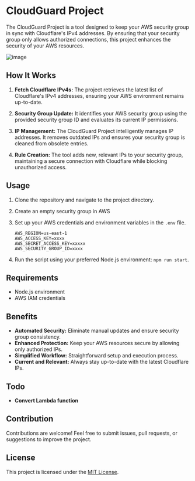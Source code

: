 # CloudGuard Project

The CloudGuard Project is a tool designed to keep your AWS security group in sync with Cloudflare's IPv4 addresses. By ensuring that your security group only allows authorized connections, this project enhances the security of your AWS resources.

![image](https://github.com/alexmgriffiths/CloudGuard/assets/67096118/8100bdd1-b417-4501-91f2-e30f1480df85)


## How It Works

1. **Fetch Cloudflare IPv4s:** The project retrieves the latest list of Cloudflare's IPv4 addresses, ensuring your AWS environment remains up-to-date.

2. **Security Group Update:** It identifies your AWS security group using the provided security group ID and evaluates its current IP permissions.

3. **IP Management:** The CloudGuard Project intelligently manages IP addresses. It removes outdated IPs and ensures your security group is cleaned from obsolete entries.

4. **Rule Creation:** The tool adds new, relevant IPs to your security group, maintaining a secure connection with Cloudflare while blocking unauthorized access.

## Usage

1. Clone the repository and navigate to the project directory.

2. Create an empty security group in AWS

3. Set up your AWS credentials and environment variables in the `.env` file.
    ```
    AWS_REGION=us-east-1
    AWS_ACCESS_KEY=xxxx
    AWS_SECRET_ACCESS_KEY=xxxxx
    AWS_SECURITY_GROUP_ID=xxxx
    ````
4. Run the script using your preferred Node.js environment: `npm run start`.

## Requirements

- Node.js environment
- AWS IAM credentials

## Benefits

- **Automated Security:** Eliminate manual updates and ensure security group consistency.
- **Enhanced Protection:** Keep your AWS resources secure by allowing only authorized IPs.
- **Simplified Workflow:** Straightforward setup and execution process.
- **Current and Relevant:** Always stay up-to-date with the latest Cloudflare IPs.

## Todo

- **Convert Lambda function**

## Contribution

Contributions are welcome! Feel free to submit issues, pull requests, or suggestions to improve the project.

## License

This project is licensed under the [MIT License](LICENSE).
